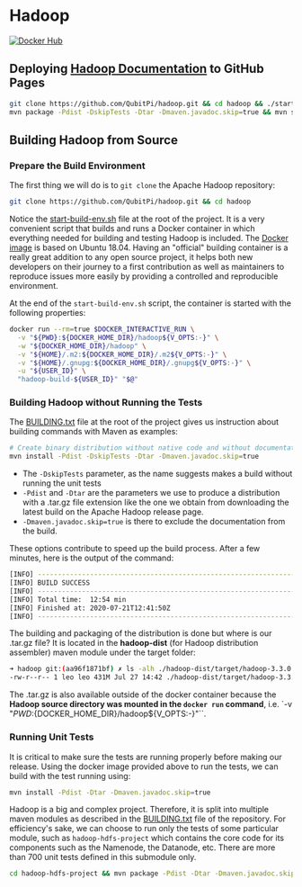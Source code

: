 Hadoop
======

[![Docker Hub][Docker Pulls Badge]][Docker Hub URL]

Deploying [Hadoop Documentation][documentation] to GitHub Pages
---------------------------------------------------------------

```bash
git clone https://github.com/QubitPi/hadoop.git && cd hadoop && ./start-build-env.sh
mvn package -Pdist -DskipTests -Dtar -Dmaven.javadoc.skip=true && mvn site site:stage -Preleasedocs,docs -DstagingDirectory=/tmp/hadoop-site
```

Building Hadoop from Source
---------------------------

### Prepare the Build Environment

The first thing we will do is to `git clone` the Apache Hadoop repository:

```bash
git clone https://github.com/QubitPi/hadoop.git && cd hadoop
```

Notice the [start-build-env.sh](./start-build-env.sh) file at the root of the project. It is a very convenient script
that builds and runs a Docker container in which everything needed for building and testing Hadoop is included. The
[Docker image](./dev-support/docker/Dockerfile) is based on Ubuntu 18.04. Having an "official" building container is a 
really great addition to any open source project, it helps both new developers on their journey to a first contribution
as well as maintainers to reproduce issues more easily by providing a controlled and reproducible environment.

At the end of the `start-build-env.sh` script, the container is started with the following properties:

```bash
docker run --rm=true $DOCKER_INTERACTIVE_RUN \
  -v "${PWD}:${DOCKER_HOME_DIR}/hadoop${V_OPTS:-}" \
  -w "${DOCKER_HOME_DIR}/hadoop" \
  -v "${HOME}/.m2:${DOCKER_HOME_DIR}/.m2${V_OPTS:-}" \
  -v "${HOME}/.gnupg:${DOCKER_HOME_DIR}/.gnupg${V_OPTS:-}" \
  -u "${USER_ID}" \
  "hadoop-build-${USER_ID}" "$@"
```

### Building Hadoop without Running the Tests

The [BUILDING.txt](./BUILDING.txt) file at the root of the project gives us instruction about building commands with
Maven as examples:

```bash
# Create binary distribution without native code and without documentation:
mvn install -Pdist -DskipTests -Dtar -Dmaven.javadoc.skip=true
```

- The `-DskipTests` parameter, as the name suggests makes a build without running the unit tests
- `-Pdist` and `-Dtar` are the parameters we use to produce a distribution with a .tar.gz file extension like the one we 
  obtain from downloading the latest build on the Apache Hadoop release page.
- `-Dmaven.javadoc.skip=true` is there to exclude the documentation from the build.

These options contribute to speed up the build process. After a few minutes, here is the output of the command:

```bash
[INFO] ------------------------------------------------------------------------
[INFO] BUILD SUCCESS
[INFO] ------------------------------------------------------------------------
[INFO] Total time:  12:54 min
[INFO] Finished at: 2020-07-21T12:41:50Z
[INFO] ------------------------------------------------------------------------
```

The building and packaging of the distribution is done but where is our .tar.gz file? It is located in the
**hadoop-dist** (for Hadoop distribution assembler) maven module under the target folder:

```bash
➜ hadoop git:(aa96f1871bf) ✗ ls -alh ./hadoop-dist/target/hadoop-3.3.0.tar.gz
-rw-r--r-- 1 leo leo 431M Jul 27 14:42 ./hadoop-dist/target/hadoop-3.3.0.tar.gz
```

The .tar.gz is also available outside of the docker container because the **Hadoop source directory was mounted in the
`docker run` command**, i.e. `-v "${PWD}:${DOCKER_HOME_DIR}/hadoop${V_OPTS:-}"``.

### Running Unit Tests

It is critical to make sure the tests are running properly before making our release. Using the docker image provided
above to run the tests, we can build with the test running using:

```bash
mvn install -Pdist -Dtar -Dmaven.javadoc.skip=true
```

Hadoop is a big and complex project. Therefore, it is split into multiple maven modules as described in the
[BUILDING.txt](./BUILDING.txt) file of the repository. For efficiency's sake, we can choose to run only the tests of some
particular module, such as `hadoop-hdfs-project` which contains the core code for its components such as the Namenode,
the Datanode, etc. There are more than 700 unit tests defined in this submodule only.

```bash
cd hadoop-hdfs-project && mvn package -Pdist -Dtar -Dmaven.javadoc.skip=true
```

[Docker Pulls Badge]: https://img.shields.io/docker/pulls/jack20191124/hadoop?style=for-the-badge&logo=docker&logoColor=white&labelColor=5BBCFF&color=7EA1FF
[Docker Hub URL]: https://hub.docker.com/r/jack20191124/hadoop
[documentation]: https://hadoop.qubitpi.org/
